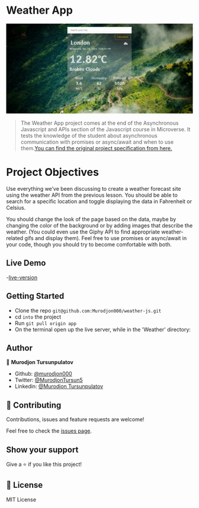 # Weather App

![Weather App](./dist/image.png)

> The Weather App project comes at the end of the Asynchronous Javascript and APIs section of the Javascript course in Microverse. It tests the knowledge of the student about asynchronous communication with promises or async/await and when to use them.[You can find the original project specification from here.](https://www.theodinproject.com/courses/javascript/lessons/weather-app)

# Project Objectives

Use everything we’ve been discussing to create a weather forecast site using the weather API from the previous lesson. You should be able to search for a specific location and toggle displaying the data in Fahrenheit or Celsius.

You should change the look of the page based on the data, maybe by changing the color of the background or by adding images that describe the weather. (You could even use the Giphy API to find appropriate weather-related gifs and display them). Feel free to use promises or async/await in your code, though you should try to become comfortable with both.

## Live Demo

-[live-version](https://weather-app-murod.netlify.app/)

## Getting Started

- Clone the repo `git@github.com:Murodjon000/weather-js.git`
- cd `into` the project
- Run `git pull origin app`
- On the terminal open up the live server, while in the 'Weather' directory:

## Author

👤 **Murodjon Tursunpulatov**

- Github: [@murodjon000](https://github.com/murodjon000)
- Twitter: [@MurodjonTursun5](https://twitter.com/MurodjonTursun5)
- Linkedin: [@Murodjon Tursunpulatov](https://www.linkedin.com/in/murodjon-tursunpulatov-5189481b3/)

## 🤝 Contributing

Contributions, issues and feature requests are welcome!

Feel free to check the [issues page](issues/).

## Show your support

Give a ⭐️ if you like this project!

## 📝 License

MIT License
